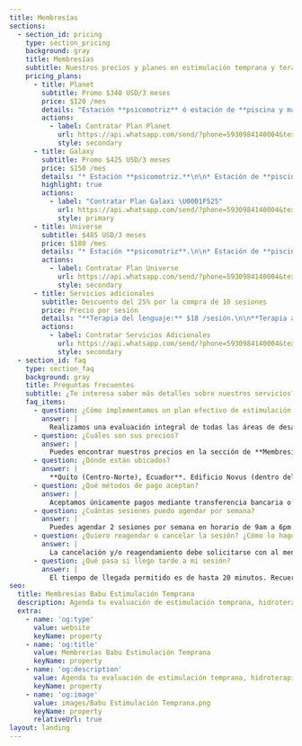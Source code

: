 ```yaml
---
title: Membresías
sections:
  - section_id: pricing
    type: section_pricing
    background: gray
    title: Membresías
    subtitle: Nuestros precios y planes en estimulación temprana y terapia infantil en Quito, ¡están aquí!
    pricing_plans:
      - title: Planet
        subtitle: Promo $340 USD/3 meses
        price: $120 /mes
        details: "Estación **psicomotriz** ó estación de **piscina y masaje.**\n\n* **Descuento del 6%** aprox. por la compra de 3 meses.\n\n*   **No incluye** el costo de la evaluación inicial y reporte.\n\n"
        actions:
          - label: Contratar Plan Planet
            url: https://api.whatsapp.com/send/?phone=5930984140004&text=%C2%A1Hola+Babu!,+%20quisiera+contratar+un+plan+Planet&app_absent=0
            style: secondary
      - title: Galaxy
        subtitle: Promo $425 USD/3 meses
        price: $150 /mes
        details: "* Estación **psicomotriz.**\n\n* Estación de **piscina y masaje.**\n\n* **Descuento del 25%** aprox. por la compra de 3 meses.\n\n*   **No incluye** el costo de la evaluación inicial y reporte.\n\n"
        highlight: true
        actions:
          - label: "Contratar Plan Galaxi \U0001F525"
            url: https://api.whatsapp.com/send/?phone=5930984140004&text=%C2%A1Hola+Babu!,+%20quisiera+contratar+un+plan+Galaxy&app_absent=0
            style: primary
      - title: Universe
        subtitle: $485 USD/3 meses
        price: $180 /mes
        details: "* Estación **psicomotriz**.\n\n* Estación de **piscina y masaje.**\n\n* Estación **cognitiva y motriz fina.**\n\n* **Descuento del 37%** aprox. por la compra de 3 meses.\n\n*   **Incluye** el costo de la evaluación inicial y reporte.\n\n"
        actions:
          - label: Contratar Plan Universe
            url: https://api.whatsapp.com/send/?phone=5930984140004&text=%C2%A1Hola+Babu!,+%20quisiera+contratar+un+plan+Universe&app_absent=0
            style: secondary
      - title: Servicios adicionales
        subtitle: Descuento del 25% por la compra de 10 sesiones
        price: Precio por sesión
        details: "**Terapia del lenguaje:** $18 /sesión.\n\n**Terapia asistida con mascotas:** $25 /sesión.\n\n**Estimulación temprana a domicilio:** $20 a $30 por sesión y ubicación\n\n**No incluye** el costo de la evaluación inicial y reporte."
        actions:
          - label: Contratar Servicios Adicionales
            url: https://api.whatsapp.com/send/?phone=5930984140004&text=%C2%A1Hola+Babu!,+%20quisiera+contratar+un+servicio+adicional&app_absent=0
            style: secondary
  - section_id: faq
    type: section_faq
    background: gray
    title: Preguntas frecuentes
    subtitle: ¿Te interesa saber más detalles sobre nuestros servicios?
    faq_items:
      - question: ¿Cómo implementamos un plan efectivo de estimulación temprana en Babu?
        answer: |
          Realizamos una evaluación integral de todas las áreas de desarrollo para poder elaborar objetivos personalizados en cada caso a través de actividades divertidas en nuestras 4 estaciones: **Gimnasio** (motricidad gruesa y resolución de problemas), **Talleres** (motricidad fina y área cognitiva), **Piscina** (estimulación acuática e hidroterapia) y **Masaje infantil** (relajación y conexión mamá/papá y bebé)
      - question: ¿Cuáles son sus precios?
        answer: |
          Puedes encontrar nuestros precios en la sección de **Membresías** (menú superior) y revisar nuestras **Promociones** en la sección respectiva.
      - question: ¿Dónde están ubicados?
        answer: |
          **Quito (Centro-Norte), Ecuador**. Edificio Novus (dentro del edificio). **Dirección:** Av. 6 de Diciembre y Luis Cordero. **Telf./Whatsapp** (+593) 098 414 0004
      - question: ¿Qué métodos de pago aceptan?
        answer: |
          Aceptamos únicamente pagos mediante transferencia bancaria o en efectivo. En el caso de los planes de 3 meses se puede dividir el pago en dos partes (primera cuota al inicio del plan y la segunda cuota al inicio del segundo mes) sin interés o costo adicional.
      - question: ¿Cuántas sesiones puedo agendar por semana?
        answer: |
          Puedes agendar 2 sesiones por semana en horario de 9am a 6pm de lunes a viernes y sábado de 9am a 1pm. Cada sesión dura 1 hora. Te escribiremos para agendar tus sesiones al inicio de cada semana.
      - question: ¿Quiero reagendar o cancelar la sesión? ¿Cómo lo hago?
        answer: |
          La cancelación y/o reagendamiento debe solicitarse con al menos 24 horas antes de la sesión a nuestro Whatsapp, en caso de no confirmarse en ese tiempo nos reservamos el derecho de facilitar o no el reagendamiento de la misma.
      - question: ¿Qué pasa si llego tarde a mi sesión?
        answer: |
          El tiempo de llegada permitido es de hasta 20 minutos. Recuerda que si llegas tarde, el tiempo de retraso es tiempo perdido para tu bebé. Las sesiones terminan a la hora acordada. Si vas a llegar más de 20 minutos tarde lo recomendable es reagendar esa sesión para la siguiente semana.
seo:
  title: Membresías Babu Estimulación Temprana
  description: Agenda tu evaluación de estimulación temprana, hidroterapia, baby gym, terapia del lenguaje, terapia asistida con mascotas y terapia intantil integral a domicilio.
  extra:
    - name: 'og:type'
      value: website
      keyName: property
    - name: 'og:title'
      value: Membrerías Babu Estimulación Temprana
      keyName: property
    - name: 'og:description'
      value: Agenda tu evaluación de estimulación temprana, hidroterapia, baby gym, terapia del lenguaje, terapia asistida con mascotas y terapia intantil integral a domicilio.
      keyName: property
    - name: 'og:image'
      value: images/Babu Estimulación Temprana.png
      keyName: property
      relativeUrl: true
layout: landing
---
```


